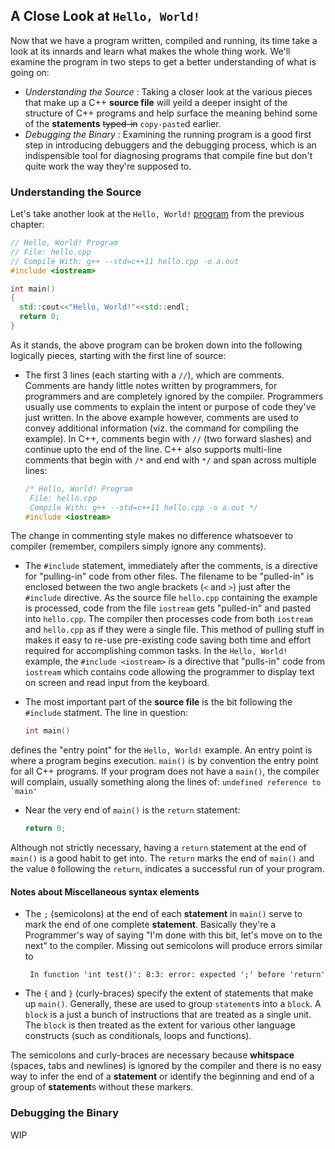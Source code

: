 ## A Close Look at `Hello, World!`

Now that we have a program written, compiled and running, its time take a look at its innards and learn what makes the whole thing work. We'll examine the program in two steps to get a better understanding of what is going on:

* *Understanding the Source* : Taking a closer look at the various pieces that make up a C++ **source file** will yeild a deeper insight of the structure of C++ programs and help surface the meaning behind some of the **statements** ~~typed-in~~ `copy-paste`d earlier.
* *Debugging the Binary* : Examining the running program is a good first step in introducing debuggers and the debugging process, which is an indispensible tool for diagnosing programs that compile fine but don't quite work the way they're supposed to.

### Understanding the Source

Let's take another look at the `Hello, World!` [program](http://cpp.sh/2vm5q) from the previous chapter:

```cpp
// Hello, World! Program
// File: hello.cpp
// Compile With: g++ --std=c++11 hello.cpp -o a.out
#include <iostream>

int main()
{
  std::cout<<"Hello, World!"<<std::endl;
  return 0;
}
```
As it stands, the above program can be broken down into the following logically pieces, starting with the first line of source:

* The first 3 lines (each starting with a `//`), which are comments. Comments are handy little notes written by programmers, for programmers and are completely ignored by the compiler. Programmers usually use comments to explain the intent or purpose of code they've just written. In the above example however, comments are used to convey additional information (viz. the command for compiling the example). In C++, comments begin with `//` (two forward slashes) and continue upto the end of the line. C++ also supports multi-line comments that begin with `/*` and end with `*/` and span across multiple lines: 

    ```cpp
    /* Hello, World! Program
     File: hello.cpp
     Compile With: g++ --std=c++11 hello.cpp -o a.out */
    #include <iostream>
    ```
The change in commenting style makes no difference whatsoever to compiler (remember, compilers simply ignore any comments).

* The `#include` statement, immediately after the comments, is a directive for "pulling-in" code from other files. The filename to be "pulled-in" is enclosed between the two angle brackets (`<` and `>`) just after the `#include` directive. As the source file `hello.cpp` containing the example is processed, code from the file `iostream` gets "pulled-in" and pasted into `hello.cpp`. The compiler then processes code from both `iostream` and `hello.cpp` as if they were a single file. This method of pulling stuff in makes it easy to re-use pre-existing code saving both time and effort required for accomplishing common tasks. In the `Hello, World!` example, the `#include <iostream>` is a directive that "pulls-in" code from `iostream` which contains code allowing the programmer to display text on screen and read input from the keyboard.

* The most important part of the **source file** is the bit following the `#include` statment. The line in question:
    ```cpp
    int main()
    ```
defines the "entry point" for the `Hello, World!` example. An entry point is where a program begins execution. `main()` is by convention the entry point for all C++ programs. If your program does not have a `main()`, the compiler will complain, usually something along the lines of:
    ```
    undefined reference to `main'
    ```

* Near the very end of `main()` is the `return` statement:
    ```cpp
    return 0;
    ```
Although not strictly necessary, having a `return` statement at the end of `main()` is a good habit to get into. The `return` marks the end of `main()` and the value `0` following the `return`, indicates a successful run of your program.

#### Notes about Miscellaneous syntax elements

* The `;` (semicolons) at the end of each **statement** in `main()` serve to mark the end of one complete **statement**. Basically they're a Programmer's way of saying "I'm done with this bit, let's move on to the next" to the compiler. Missing out semicolons will produce errors similar to
    ```
     In function 'int test()': 8:3: error: expected ';' before 'return'
    ```
* The `{` and `}` (curly-braces) specify the extent of statements that make up `main()`. Generally, these are used to group `statement`s into a `block`. A `block` is a just a bunch of instructions that are treated as a single unit. The `block` is then treated as the extent for various other language constructs (such as conditionals, loops and functions). 

The semicolons and curly-braces are necessary because **whitspace** (spaces, tabs and newlines) is ignored by the compiler and there is no easy way to infer the end of a **statement** or identify the beginning and end of a group of **statement**s without these markers.

### Debugging the Binary
WIP
